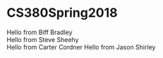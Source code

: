 # CS380Spring2018

Hello from Biff Bradley  
Hello from Steve Sheehy  
Hello from Carter Cordner
Hello from Jason Shirley

